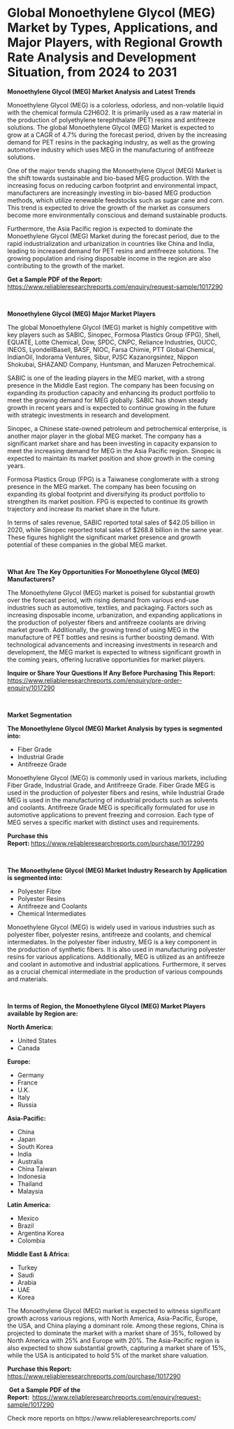 <p><h1>Global Monoethylene Glycol (MEG) Market by Types, Applications, and Major Players, with Regional Growth Rate Analysis and Development Situation, from 2024 to 2031</h1></p><p><strong>Monoethylene Glycol (MEG) Market Analysis and Latest Trends</strong></p>
<p><p>Monoethylene Glycol (MEG) is a colorless, odorless, and non-volatile liquid with the chemical formula C2H6O2. It is primarily used as a raw material in the production of polyethylene terephthalate (PET) resins and antifreeze solutions. The global Monoethylene Glycol (MEG) Market is expected to grow at a CAGR of 4.7% during the forecast period, driven by the increasing demand for PET resins in the packaging industry, as well as the growing automotive industry which uses MEG in the manufacturing of antifreeze solutions.</p><p>One of the major trends shaping the Monoethylene Glycol (MEG) Market is the shift towards sustainable and bio-based MEG production. With the increasing focus on reducing carbon footprint and environmental impact, manufacturers are increasingly investing in bio-based MEG production methods, which utilize renewable feedstocks such as sugar cane and corn. This trend is expected to drive the growth of the market as consumers become more environmentally conscious and demand sustainable products.</p><p>Furthermore, the Asia Pacific region is expected to dominate the Monoethylene Glycol (MEG) Market during the forecast period, due to the rapid industrialization and urbanization in countries like China and India, leading to increased demand for PET resins and antifreeze solutions. The growing population and rising disposable income in the region are also contributing to the growth of the market.</p></p>
<p><strong>Get a Sample PDF of the Report:&nbsp;</strong> <a href="https://www.reliableresearchreports.com/enquiry/request-sample/1017290">https://www.reliableresearchreports.com/enquiry/request-sample/1017290</a></p>
<p>&nbsp;</p>
<p><strong>Monoethylene Glycol (MEG) Major Market Players</strong></p>
<p><p>The global Monoethylene Glycol (MEG) market is highly competitive with key players such as SABIC, Sinopec, Formosa Plastics Group (FPG), Shell, EQUATE, Lotte Chemical, Dow, SPDC, CNPC, Reliance Industries, OUCC, INEOS, LyondellBasell, BASF, NIOC, Farsa Chimie, PTT Global Chemical, IndianOil, Indorama Ventures, Sibur, PJSC Kazanorgsintez, Nippon Shokubai, SHAZAND Company, Huntsman, and Maruzen Petrochemical.</p><p>SABIC is one of the leading players in the MEG market, with a strong presence in the Middle East region. The company has been focusing on expanding its production capacity and enhancing its product portfolio to meet the growing demand for MEG globally. SABIC has shown steady growth in recent years and is expected to continue growing in the future with strategic investments in research and development.</p><p>Sinopec, a Chinese state-owned petroleum and petrochemical enterprise, is another major player in the global MEG market. The company has a significant market share and has been investing in capacity expansion to meet the increasing demand for MEG in the Asia Pacific region. Sinopec is expected to maintain its market position and show growth in the coming years.</p><p>Formosa Plastics Group (FPG) is a Taiwanese conglomerate with a strong presence in the MEG market. The company has been focusing on expanding its global footprint and diversifying its product portfolio to strengthen its market position. FPG is expected to continue its growth trajectory and increase its market share in the future.</p><p>In terms of sales revenue, SABIC reported total sales of $42.05 billion in 2020, while Sinopec reported total sales of $268.8 billion in the same year. These figures highlight the significant market presence and growth potential of these companies in the global MEG market.</p></p>
<p>&nbsp;</p>
<p><strong>What Are The Key Opportunities For Monoethylene Glycol (MEG) Manufacturers?</strong></p>
<p><p>The Monoethylene Glycol (MEG) market is poised for substantial growth over the forecast period, with rising demand from various end-use industries such as automotive, textiles, and packaging. Factors such as increasing disposable income, urbanization, and expanding applications in the production of polyester fibers and antifreeze coolants are driving market growth. Additionally, the growing trend of using MEG in the manufacture of PET bottles and resins is further boosting demand. With technological advancements and increasing investments in research and development, the MEG market is expected to witness significant growth in the coming years, offering lucrative opportunities for market players.</p></p>
<p><strong>Inquire or Share Your Questions If Any Before Purchasing This Report:</strong> <a href="https://www.reliableresearchreports.com/enquiry/pre-order-enquiry/1017290">https://www.reliableresearchreports.com/enquiry/pre-order-enquiry/1017290</a></p>
<p>&nbsp;</p>
<p><strong>Market Segmentation</strong></p>
<p><strong>The Monoethylene Glycol (MEG) Market Analysis by types is segmented into:</strong></p>
<p><ul><li>Fiber Grade</li><li>Industrial Grade</li><li>Antifreeze Grade</li></ul></p>
<p><p>Monoethylene Glycol (MEG) is commonly used in various markets, including Fiber Grade, Industrial Grade, and Antifreeze Grade. Fiber Grade MEG is used in the production of polyester fibers and resins, while Industrial Grade MEG is used in the manufacturing of industrial products such as solvents and coolants. Antifreeze Grade MEG is specifically formulated for use in automotive applications to prevent freezing and corrosion. Each type of MEG serves a specific market with distinct uses and requirements.</p></p>
<p><strong>Purchase this Report:&nbsp;</strong><a href="https://www.reliableresearchreports.com/purchase/1017290">https://www.reliableresearchreports.com/purchase/1017290</a></p>
<p>&nbsp;</p>
<p><strong>The Monoethylene Glycol (MEG) Market Industry Research by Application is segmented into:</strong></p>
<p><ul><li>Polyester Fibre</li><li>Polyester Resins</li><li>Antifreeze and Coolants</li><li>Chemical Intermediates</li></ul></p>
<p><p>Monoethylene Glycol (MEG) is widely used in various industries such as polyester fiber, polyester resins, antifreeze and coolants, and chemical intermediates. In the polyester fiber industry, MEG is a key component in the production of synthetic fibers. It is also used in manufacturing polyester resins for various applications. Additionally, MEG is utilized as an antifreeze and coolant in automotive and industrial applications. Furthermore, it serves as a crucial chemical intermediate in the production of various compounds and materials.</p></p>
<p>&nbsp;</p>
<p><strong>In terms of Region, the Monoethylene Glycol (MEG) Market Players available by Region are:</strong></p>
<p>
    <p> <strong> North America: </strong>
        <ul>
            <li>United States</li>
            <li>Canada</li>
        </ul>
        </p> 
    <p> <strong> Europe: </strong>
        <ul>
            <li>Germany</li>
            <li>France</li>
            <li>U.K.</li>
            <li>Italy</li>
            <li>Russia</li>
        </ul>
        </p> 
    <p> <strong> Asia-Pacific: </strong>
        <ul>
            <li>China</li>
            <li>Japan</li>
            <li>South Korea</li>
            <li>India</li>
            <li>Australia</li>
            <li>China Taiwan</li>
            <li>Indonesia</li>
            <li>Thailand</li>
            <li>Malaysia</li>
        </ul>
        </p> 
    <p> <strong> Latin America: </strong>
        <ul>
            <li>Mexico</li>
            <li>Brazil</li>
            <li>Argentina Korea</li>
            <li>Colombia</li>
        </ul>
        </p> 
    <p> <strong> Middle East & Africa: </strong>
        <ul>
            <li>Turkey</li>
            <li>Saudi</li>
            <li>Arabia</li>
            <li>UAE</li>
            <li>Korea</li>
        </ul>
    </p>
    </p>
<p><p>The Monoethylene Glycol (MEG) market is expected to witness significant growth across various regions, with North America, Asia-Pacific, Europe, the USA, and China playing a dominant role. Among these regions, China is projected to dominate the market with a market share of 35%, followed by North America with 25% and Europe with 20%. The Asia-Pacific region is also expected to show substantial growth, capturing a market share of 15%, while the USA is anticipated to hold 5% of the market share valuation.</p></p>
<p><strong>Purchase this Report: </strong><a href="https://www.reliableresearchreports.com/purchase/1017290">https://www.reliableresearchreports.com/purchase/1017290</a></p>
<p>&nbsp;<strong>Get a Sample PDF of the Report:&nbsp;&nbsp;</strong><a href="https://www.reliableresearchreports.com/enquiry/request-sample/1017290">https://www.reliableresearchreports.com/enquiry/request-sample/1017290</a></p>
<p><strong></strong></p>
<p>Check more reports on https://www.reliableresearchreports.com/</p>